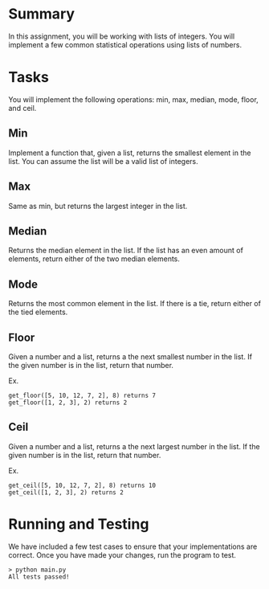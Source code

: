 # Summary
In this assignment, you will be working with lists of integers. You will
implement a few common statistical operations using lists of numbers.

# Tasks
You will implement the following operations: min, max, median, mode, floor, and
ceil.

## Min
Implement a function that, given a list, returns the smallest element in the
list. You can assume the list will be a valid list of integers.

## Max
Same as min, but returns the largest integer in the list.

## Median
Returns the median element in the list. If the list has an even amount of
elements, return either of the two median elements.

## Mode
Returns the most common element in the list. If there is a tie, return either of
the tied elements.

## Floor
Given a number and a list, returns a the next smallest number in the list. If
the given number is in the list, return that number.

Ex.
```
get_floor([5, 10, 12, 7, 2], 8) returns 7
get_floor([1, 2, 3], 2) returns 2
```

## Ceil
Given a number and a list, returns a the next largest number in the list. If
the given number is in the list, return that number.

Ex.
```
get_ceil([5, 10, 12, 7, 2], 8) returns 10
get_ceil([1, 2, 3], 2) returns 2
```

# Running and Testing
We have included a few test cases to ensure that your implementations are
correct. Once you have made your changes, run the program to test.

```
> python main.py
All tests passed!
```
